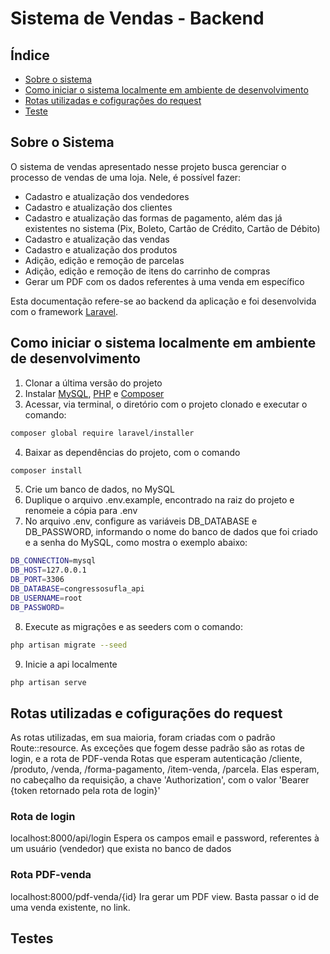 # Sistema de Vendas - Backend

## Índice

- [Sobre o sistema](#sobre-o-sistema)
- [Como iniciar o sistema localmente em ambiente de desenvolvimento](#como-iniciar-o-sistema-localmente-em-ambiente-de-desenvolvimento)
- [Rotas utilizadas e cofigurações do request](#rotas-utilizadas-e-cofigurações-do-request)
- [Teste](#testes)

## Sobre o Sistema

O sistema de vendas apresentado nesse projeto busca gerenciar o processo de vendas de uma loja. Nele, é possível fazer:

- Cadastro e atualização dos vendedores
- Cadastro e atualização dos clientes
- Cadastro e atualização das formas de pagamento, além das já existentes no sistema (Pix, Boleto, Cartão de Crédito, Cartão de Débito)
- Cadastro e atualização das vendas 
- Cadastro e atualização dos produtos
- Adição, edição e remoção de parcelas
- Adição, edição e remoção de itens do carrinho de compras
- Gerar um PDF com os dados referentes à uma venda em específico

Esta documentação refere-se ao backend da aplicação e foi desenvolvida com o framework [Laravel](https://laravel.com/).
 
## Como iniciar o sistema localmente em ambiente de desenvolvimento

1. Clonar a última versão do projeto
2. Instalar [MySQL](https://www.mysql.com/products/workbench/), [PHP](https://www.php.net/) e [Composer](https://getcomposer.org/)
3. Acessar, via terminal, o diretório com o projeto clonado e executar o comando:

```sh
composer global require laravel/installer
```

4.  Baixar as dependências do projeto, com o comando

```sh
composer install
```

5. Crie um banco de dados, no MySQL
6. Duplique o arquivo .env.example, encontrado na raiz do projeto e renomeie a cópia para .env
7. No arquivo .env, configure as variáveis DB_DATABASE e DB_PASSWORD, informando o nome do banco de dados que foi criado e a senha do MySQL, como mostra o exemplo abaixo:

```sh
DB_CONNECTION=mysql
DB_HOST=127.0.0.1
DB_PORT=3306
DB_DATABASE=congressosufla_api
DB_USERNAME=root
DB_PASSWORD=
```

8. Execute as migrações e as seeders com o comando:

```sh
php artisan migrate --seed
```

9. Inicie a api localmente

```sh
php artisan serve
```

## Rotas utilizadas e cofigurações do request

As rotas utilizadas, em sua maioria, foram criadas com o padrão Route::resource. As exceções que fogem desse padrão são as rotas de login, e a rota de PDF-venda
Rotas que esperam autenticação /cliente, /produto, /venda, /forma-pagamento, /item-venda, /parcela. Elas esperam, no cabeçalho da requisição, a chave 'Authorization', com o valor 'Bearer {token retornado pela rota de login}'

### Rota de login

localhost:8000/api/login
Espera os campos email e password, referentes à um usuário (vendedor) que exista no banco de dados

### Rota PDF-venda

localhost:8000/pdf-venda/{id}
Ira gerar um PDF view. Basta passar o id de uma venda existente, no link.

## Testes 
